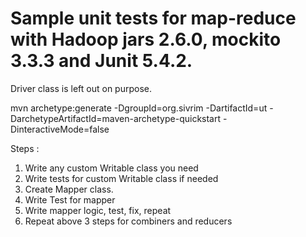 # Sample unit tests for map-reduce with Hadoop jars 2.6.0, mockito 3.3.3 and Junit 5.4.2. 

Driver class is left out on purpose.

mvn archetype:generate -DgroupId=org.sivrim -DartifactId=ut -DarchetypeArtifactId=maven-archetype-quickstart -DinteractiveMode=false

Steps : 
1. Write any custom Writable class you need
1. Write tests for custom Writable class if needed
1. Create Mapper class.
2. Write Test for mapper
1. Write mapper logic, test, fix, repeat
1. Repeat above 3 steps for combiners and reducers
